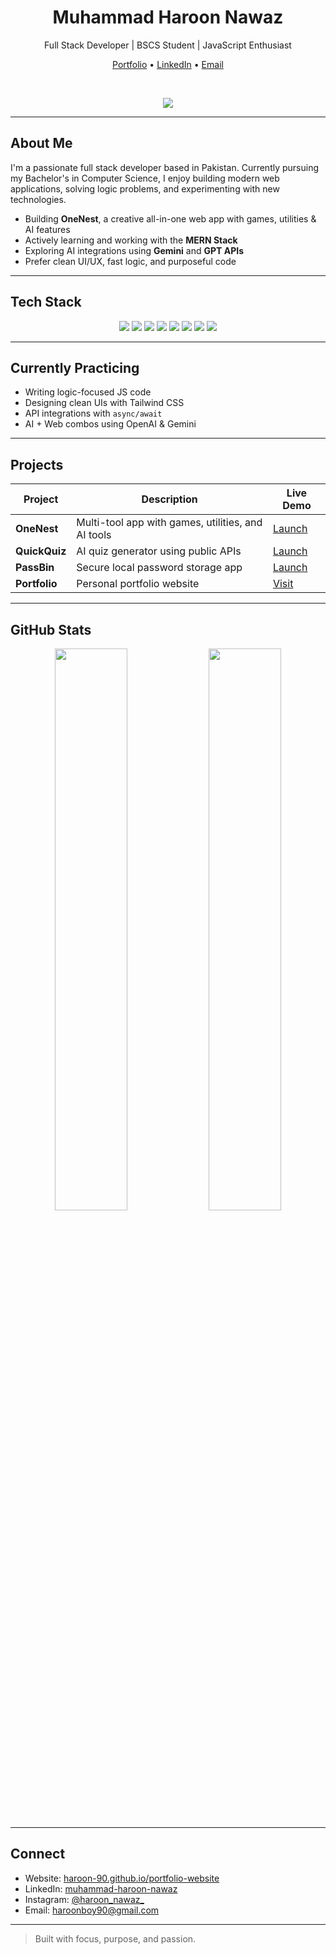 <!-- Clean & Professional GitHub README for Muhammad Haroon Nawaz -->

<h1 align="center">Muhammad Haroon Nawaz</h1>
<p align="center">Full Stack Developer | BSCS Student | JavaScript Enthusiast</p>
<p align="center">
  <a href="https://haroon-90.github.io/portfolio-website/">Portfolio</a> • 
  <a href="https://www.linkedin.com/in/muhammad-haroon-nawaz-206343362/">LinkedIn</a> • 
  <a href="mailto:haroonboy90@gmail.com">Email</a>
</p>

<br />

<p align="center">
  <img src="https://readme-typing-svg.herokuapp.com?font=Fira+Code&size=20&duration=2000&pause=1000&color=007ACC&center=true&vCenter=true&width=600&lines=Full+Stack+Web+Developer;JavaScript+%7C+React+%7C+Tailwind+CSS;Building+projects+with+purpose" />
</p>

---

## About Me

I'm a passionate full stack developer based in Pakistan. Currently pursuing my Bachelor's in Computer Science, I enjoy building modern web applications, solving logic problems, and experimenting with new technologies.

- Building **OneNest**, a creative all-in-one web app with games, utilities & AI features  
- Actively learning and working with the **MERN Stack**  
- Exploring AI integrations using **Gemini** and **GPT APIs**  
- Prefer clean UI/UX, fast logic, and purposeful code  

---

## Tech Stack

<div align="center">
  <img src="https://img.shields.io/badge/JavaScript-161B22?style=flat-square&logo=javascript&logoColor=F7DF1E" />
  <img src="https://img.shields.io/badge/React-161B22?style=flat-square&logo=react&logoColor=61DAFB" />
  <img src="https://img.shields.io/badge/TailwindCSS-161B22?style=flat-square&logo=tailwind-css&logoColor=38B2AC" />
  <img src="https://img.shields.io/badge/Node.js-161B22?style=flat-square&logo=node.js&logoColor=339933" />
  <img src="https://img.shields.io/badge/Express.js-161B22?style=flat-square&logo=express&logoColor=white" />
  <img src="https://img.shields.io/badge/MongoDB-161B22?style=flat-square&logo=mongodb&logoColor=47A248" />
  <img src="https://img.shields.io/badge/Git-161B22?style=flat-square&logo=git&logoColor=F05032" />
  <img src="https://img.shields.io/badge/C++-161B22?style=flat-square&logo=c%2B%2B&logoColor=00599C" />
</div>


---

## Currently Practicing

- Writing logic-focused JS code  
- Designing clean UIs with Tailwind CSS  
- API integrations with `async/await`  
- AI + Web combos using OpenAI & Gemini  

---

## Projects

| Project       | Description                                          | Live Demo |
|---------------|------------------------------------------------------|------------|
| **OneNest**   | Multi-tool app with games, utilities, and AI tools  | [Launch](https://haroon-90.github.io/OneNest/) |
| **QuickQuiz** | AI quiz generator using public APIs                 | [Launch](https://haroon-90.github.io/QuickQuiz/) |
| **PassBin**   | Secure local password storage app                   | [Launch](https://haroon-90.github.io/Passbin_local/) |
| **Portfolio** | Personal portfolio website                          | [Visit](https://haroon-90.github.io/portfolio-website/) |

---

## GitHub Stats

<p align="center">
  <img src="https://github-readme-stats.vercel.app/api?username=haroon-90&show_icons=true&theme=github_dark&hide_border=true&hide=prs" width="48%" />
  <img src="https://github-readme-stats.vercel.app/api/top-langs/?username=haroon-90&layout=compact&theme=github_dark&hide_border=true" width="48%" />
</p>

---

## Connect

- Website: [haroon-90.github.io/portfolio-website](https://haroon-90.github.io/portfolio-website/)  
- LinkedIn: [muhammad-haroon-nawaz](https://www.linkedin.com/in/muhammad-haroon-nawaz-206343362/)  
- Instagram: [@haroon_nawaz_](https://www.instagram.com/haroon_nawaz_/)  
- Email: [haroonboy90@gmail.com](mailto:haroonboy90@gmail.com)

---

> Built with focus, purpose, and passion.
